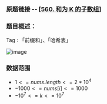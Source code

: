 ### 原题链接 -- [[560. 和为 K 的子数组](https://leetcode.cn/problems/subarray-sum-equals-k/)]

### 题目概述：
Tag : 「前缀和」、「哈希表」

![image](https://user-images.githubusercontent.com/99656524/225880858-6d6665a5-1647-4f0b-96b7-998c10a0f025.png)

### 数据范围
* $1 <= nums.length <= 2 * 10^4$
* $-1000 <= nums[i] <= 1000$
* $-10^7 <= k <= 10^7$


